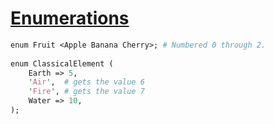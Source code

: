 [1]: https://rosettacode.org/wiki/Enumerations

# [Enumerations][1]

```perl
enum Fruit <Apple Banana Cherry>; # Numbered 0 through 2.
 
enum ClassicalElement (
    Earth => 5,
    'Air',  # gets the value 6
    'Fire', # gets the value 7
    Water => 10,
);
```